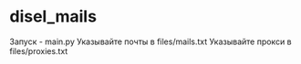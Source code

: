 # disel_mails
Запуск - main.py
Указывайте почты в files/mails.txt
Указывайте прокси в files/proxies.txt
